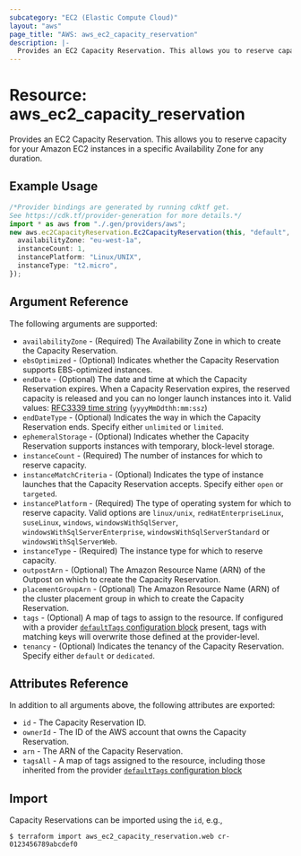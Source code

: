 ```yaml
---
subcategory: "EC2 (Elastic Compute Cloud)"
layout: "aws"
page_title: "AWS: aws_ec2_capacity_reservation"
description: |-
  Provides an EC2 Capacity Reservation. This allows you to reserve capacity for your Amazon EC2 instances in a specific Availability Zone for any duration.
---
```


# Resource: aws\_ec2\_capacity\_reservation

Provides an EC2 Capacity Reservation. This allows you to reserve capacity for your Amazon EC2 instances in a specific Availability Zone for any duration.

## Example Usage

```typescript
/*Provider bindings are generated by running cdktf get.
See https://cdk.tf/provider-generation for more details.*/
import * as aws from "./.gen/providers/aws";
new aws.ec2CapacityReservation.Ec2CapacityReservation(this, "default", {
  availabilityZone: "eu-west-1a",
  instanceCount: 1,
  instancePlatform: "Linux/UNIX",
  instanceType: "t2.micro",
});

```

## Argument Reference

The following arguments are supported:

* `availabilityZone` - (Required) The Availability Zone in which to create the Capacity Reservation.
* `ebsOptimized` - (Optional) Indicates whether the Capacity Reservation supports EBS-optimized instances.
* `endDate` - (Optional) The date and time at which the Capacity Reservation expires. When a Capacity Reservation expires, the reserved capacity is released and you can no longer launch instances into it. Valid values: [RFC3339 time string](https://tools.ietf.org/html/rfc3339#section-5.8) (`yyyyMmDdthh:mm:ssz`)
* `endDateType` - (Optional) Indicates the way in which the Capacity Reservation ends. Specify either `unlimited` or `limited`.
* `ephemeralStorage` - (Optional) Indicates whether the Capacity Reservation supports instances with temporary, block-level storage.
* `instanceCount` - (Required) The number of instances for which to reserve capacity.
* `instanceMatchCriteria` - (Optional) Indicates the type of instance launches that the Capacity Reservation accepts. Specify either `open` or `targeted`.
* `instancePlatform` - (Required) The type of operating system for which to reserve capacity. Valid options are `linux/unix`, `redHatEnterpriseLinux`, `suseLinux`, `windows`, `windowsWithSqlServer`, `windowsWithSqlServerEnterprise`, `windowsWithSqlServerStandard` or `windowsWithSqlServerWeb`.
* `instanceType` - (Required) The instance type for which to reserve capacity.
* `outpostArn` - (Optional) The Amazon Resource Name (ARN) of the Outpost on which to create the Capacity Reservation.
* `placementGroupArn` - (Optional) The Amazon Resource Name (ARN) of the cluster placement group in which to create the Capacity Reservation.
* `tags` - (Optional) A map of tags to assign to the resource. If configured with a provider [`defaultTags` configuration block](https://registry.terraform.io/providers/hashicorp/aws/latest/docs#default_tags-configuration-block) present, tags with matching keys will overwrite those defined at the provider-level.
* `tenancy` - (Optional) Indicates the tenancy of the Capacity Reservation. Specify either `default` or `dedicated`.

## Attributes Reference

In addition to all arguments above, the following attributes are exported:

* `id` - The Capacity Reservation ID.
* `ownerId` - The ID of the AWS account that owns the Capacity Reservation.
* `arn` - The ARN of the Capacity Reservation.
* `tagsAll` - A map of tags assigned to the resource, including those inherited from the provider [`defaultTags` configuration block](https://registry.terraform.io/providers/hashicorp/aws/latest/docs#default_tags-configuration-block)

## Import

Capacity Reservations can be imported using the `id`, e.g.,

```console
$ terraform import aws_ec2_capacity_reservation.web cr-0123456789abcdef0
```
